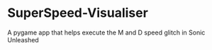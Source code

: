# SuperSpeed-Visualiser
A pygame app that helps execute the M and D speed glitch in Sonic Unleashed

